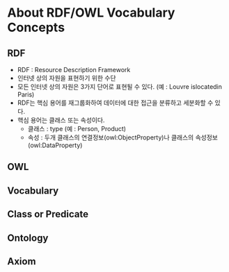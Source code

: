 # About RDF/OWL Vocabulary Concepts
## RDF
- RDF : Resource Description Framework
- 인터넷 상의 자원을 표현하기 위한 수단
- 모든 인터넷 상의 자원은 3가지 단어로 표현될 수 있다. (예 : Louvre islocatedin Paris)
- RDF는 핵심 용어를 재그룹화하여 데이터에 대한 접근을 분류하고 세분화할 수 있다.
- 핵심 용어는 클래스 또는 속성이다.
    - 클래스 : type (예 : Person, Product)
    - 속성 : 두개 클래스의 연결정보(owl:ObjectProperty)나 클래스의 속성정보(owl:DataProperty)
## OWL
## Vocabulary
## Class or Predicate
## Ontology
## Axiom